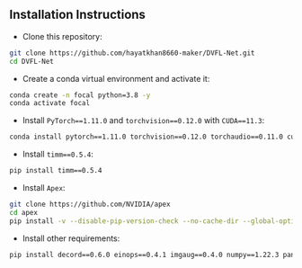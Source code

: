 
## Installation Instructions

- Clone this repository:
```bash
git clone https://github.com/hayatkhan8660-maker/DVFL-Net.git
cd DVFL-Net
```

- Create a conda virtual environment and activate it:

```bash
conda create -n focal python=3.8 -y
conda activate focal
```

- Install `PyTorch==1.11.0` and `torchvision==0.12.0` with `CUDA==11.3`:

```bash
conda install pytorch==1.11.0 torchvision==0.12.0 torchaudio==0.11.0 cudatoolkit=11.3 -c pytorch
```

- Install `timm==0.5.4`:

```bash
pip install timm==0.5.4
```

- Install `Apex`:

```bash
git clone https://github.com/NVIDIA/apex
cd apex
pip install -v --disable-pip-version-check --no-cache-dir --global-option="--cpp_ext" --global-option="--cuda_ext" ./
```

- Install other requirements:

```bash
pip install decord==0.6.0 einops==0.4.1 imgaug==0.4.0 numpy==1.22.3 pandas==1.4.2 Pillow==9.0.1 PyYAML==6.0 termcolor==2.3.0 thop yacs
```
